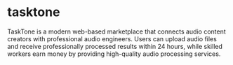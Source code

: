 # tasktone
TaskTone is a modern web-based marketplace that connects audio content creators with professional audio engineers. Users can upload audio files and receive professionally processed results within 24 hours, while skilled workers earn money by providing high-quality audio processing services.
